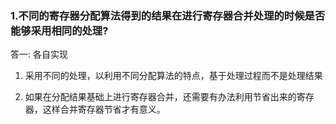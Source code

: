 ### 1\.不同的寄存器分配算法得到的结果在进行寄存器合并处理的时候是否能够采用相同的处理?

答一: 各自实现

1. 采用不同的处理，以利用不同分配算法的特点，基于处理过程而不是处理结果

2. 如果在分配结果基础上进行寄存器合并，还需要有办法利用节省出来的寄存器，这样合并寄存器节省才有意义。